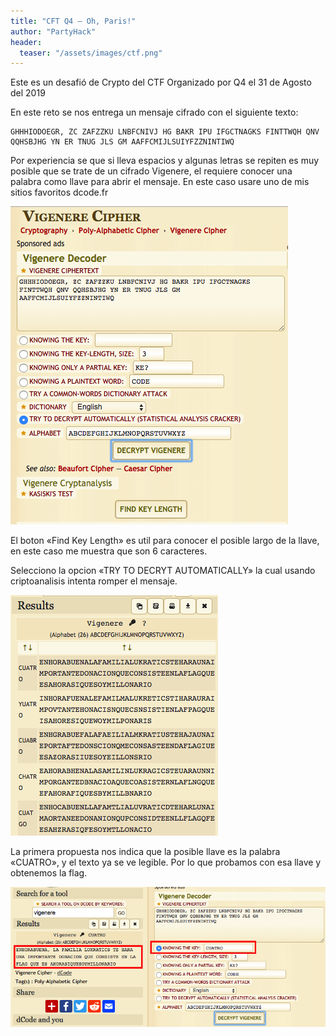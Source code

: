 ```yaml
---
title: "CFT Q4 – Oh, Paris!"
author: "PartyHack"
header: 
  teaser: "/assets/images/ctf.png"
---
```


Este es un desafió de Crypto del CTF Organizado por Q4 el 31 de Agosto del 2019

En este reto se nos entrega un mensaje cifrado con el siguiente texto:

	GHHHIODOEGR, ZC ZAFZZKU LNBFCNIVJ HG BAKR IPU IFGCTNAGKS FINTTWQH QNV QQHSBJHG YN ER TNUG JLS GM AAFFCMIJLSUIYFZZNINTIWQ

Por experiencia se que si lleva espacios y algunas letras se repiten es muy posible que se trate de un cifrado Vigenere, el requiere conocer una palabra como llave para abrir el mensaje. En este caso usare uno de mis sitios favoritos dcode.fr

![OH Paris 1](/assets/images/post/2019/paris1.png)

El boton «Find Key Length» es util para conocer el posible largo de la llave, en este caso me muestra que son 6 caracteres.

Selecciono la opcion «TRY TO DECRYT AUTOMATICALLY» la cual usando criptoanalisis intenta romper el mensaje.

![OH Paris 2](/assets/images/post/2019/paris2.png)

La primera propuesta nos indica que la posible llave es la palabra «CUATRO», y el texto ya se ve legible. Por lo que probamos con esa llave y obtenemos la flag.

![OH Paris 3](/assets/images/post/2019/paris3.png)
